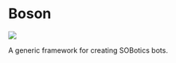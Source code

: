 # Boson
![](https://i.stack.imgur.com/J9IEfm.jpg)

A generic framework for creating SOBotics bots. 

